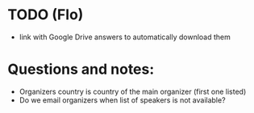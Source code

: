 # TODO (Flo)
-  link with Google Drive answers to automatically download them

#  Questions and notes:
-  Organizers country is country of the main organizer (first one listed)
-  Do we email organizers when list of speakers is not available?


